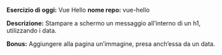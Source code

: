 **Esercizio di oggi:** Vue Hello
**nome repo:** vue-hello

**Descrizione:**
Stampare a schermo un messaggio all’interno di un h1, utilizzando i data.

**Bonus:**
Aggiungere alla pagina un’immagine, presa anch’essa da un data.